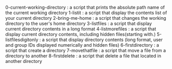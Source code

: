 0-current-working-directory 
: a script that prints the absolute path name of the current working directory
1-listit
: a script that display the contents list of your current directory
2-bring-me-home
: a script that changes the working directory to the user's home directory
3-listfiles
: a script that display current directory contents in a long format
4-listmorefiles
: a script that display current directory contents, including hidden files(starting with.)
5-listfilesdigitonly
: a script that display directory contents (long format, user and group IDs displayed numerically and hidden files)
6-firstdirectory
: a script that create a directory
7-movethatfile
: a script that move a file from a directory to another
8-firstdelete
: a script that delete a file that located in another directory
